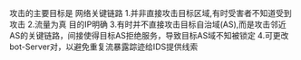 攻击的主要目标是 网络关键链路
1.并非直接攻击目标区域,有时受害者不知道受到攻击
2.流量为真 目的IP明确
3.有时并不直接攻击目标自治域(AS),而是攻击邻近AS的关键链路，间接使得目标AS拒绝服务，导致目标AS域不知被锁定
4.可更改bot-Server对，以避免重复流暴露踪迹给IDS提供线索